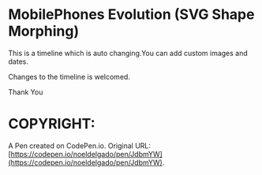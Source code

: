 # MobilePhones Evolution (SVG Shape Morphing)

This is a timeline which is auto changing.You can add custom images and dates.

Changes to the timeline is welcomed.

Thank You

# COPYRIGHT:
A Pen created on CodePen.io. Original URL: [https://codepen.io/noeldelgado/pen/JdbmYW](https://codepen.io/noeldelgado/pen/JdbmYW).
